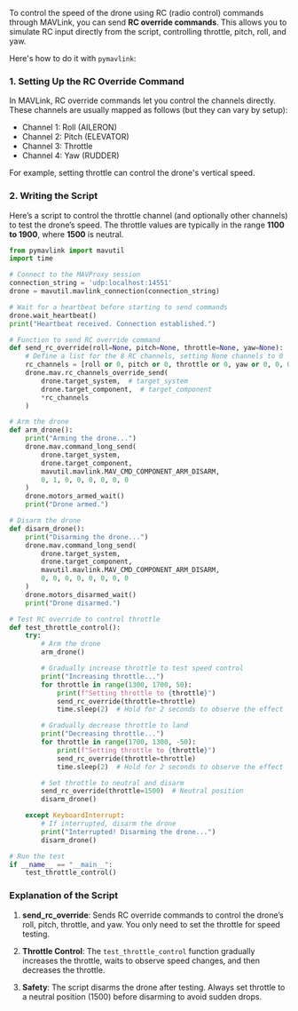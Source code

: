 
To control the speed of the drone using RC (radio control) commands through MAVLink, you can send **RC override commands**. This allows you to simulate RC input directly from the script, controlling throttle, pitch, roll, and yaw.

Here's how to do it with `pymavlink`:

### 1. Setting Up the RC Override Command
In MAVLink, RC override commands let you control the channels directly. These channels are usually mapped as follows (but they can vary by setup):

- Channel 1: Roll (AILERON)
- Channel 2: Pitch (ELEVATOR)
- Channel 3: Throttle
- Channel 4: Yaw (RUDDER)

For example, setting throttle can control the drone's vertical speed.

### 2. Writing the Script
Here’s a script to control the throttle channel (and optionally other channels) to test the drone’s speed. The throttle values are typically in the range **1100 to 1900**, where **1500** is neutral.

```python
from pymavlink import mavutil
import time

# Connect to the MAVProxy session
connection_string = 'udp:localhost:14551'
drone = mavutil.mavlink_connection(connection_string)

# Wait for a heartbeat before starting to send commands
drone.wait_heartbeat()
print("Heartbeat received. Connection established.")

# Function to send RC override command
def send_rc_override(roll=None, pitch=None, throttle=None, yaw=None):
    # Define a list for the 8 RC channels, setting None channels to 0
    rc_channels = [roll or 0, pitch or 0, throttle or 0, yaw or 0, 0, 0, 0, 0]
    drone.mav.rc_channels_override_send(
        drone.target_system,  # target_system
        drone.target_component,  # target_component
        *rc_channels
    )

# Arm the drone
def arm_drone():
    print("Arming the drone...")
    drone.mav.command_long_send(
        drone.target_system,
        drone.target_component,
        mavutil.mavlink.MAV_CMD_COMPONENT_ARM_DISARM,
        0, 1, 0, 0, 0, 0, 0, 0
    )
    drone.motors_armed_wait()
    print("Drone armed.")

# Disarm the drone
def disarm_drone():
    print("Disarming the drone...")
    drone.mav.command_long_send(
        drone.target_system,
        drone.target_component,
        mavutil.mavlink.MAV_CMD_COMPONENT_ARM_DISARM,
        0, 0, 0, 0, 0, 0, 0, 0
    )
    drone.motors_disarmed_wait()
    print("Drone disarmed.")

# Test RC override to control throttle
def test_throttle_control():
    try:
        # Arm the drone
        arm_drone()

        # Gradually increase throttle to test speed control
        print("Increasing throttle...")
        for throttle in range(1300, 1700, 50):
            print(f"Setting throttle to {throttle}")
            send_rc_override(throttle=throttle)
            time.sleep(2)  # Hold for 2 seconds to observe the effect

        # Gradually decrease throttle to land
        print("Decreasing throttle...")
        for throttle in range(1700, 1300, -50):
            print(f"Setting throttle to {throttle}")
            send_rc_override(throttle=throttle)
            time.sleep(2)  # Hold for 2 seconds to observe the effect

        # Set throttle to neutral and disarm
        send_rc_override(throttle=1500)  # Neutral position
        disarm_drone()

    except KeyboardInterrupt:
        # If interrupted, disarm the drone
        print("Interrupted! Disarming the drone...")
        disarm_drone()

# Run the test
if __name__ == "__main__":
    test_throttle_control()
```

### Explanation of the Script

1. **send_rc_override**: Sends RC override commands to control the drone’s roll, pitch, throttle, and yaw. You only need to set the throttle for speed testing.
  
2. **Throttle Control**: The `test_throttle_control` function gradually increases the throttle, waits to observe speed changes, and then decreases the throttle.

3. **Safety**: The script disarms the drone after testing. Always set throttle to a neutral position (1500) before disarming to avoid sudden drops.
